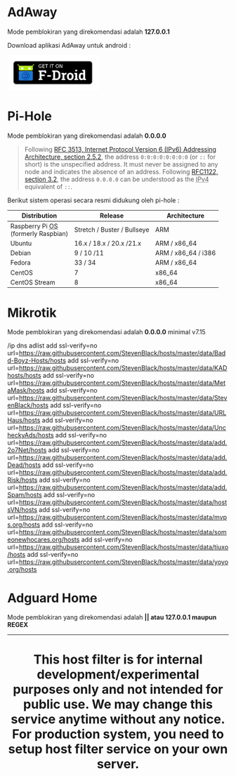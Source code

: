 
# AdAway
Mode pemblokiran yang direkomendasi adalah <b>127.0.0.1</b>

Download aplikasi AdAway untuk android : 
<p dir="auto"><a href="https://app.adaway.org/adaway.apk" rel="nofollow"><img src="https://raw.githubusercontent.com/AdAway/AdAway/master/Resources/get-it-on-fdroid.png" alt="Get it on official AdAway website" height="80" style="max-width: 100%;"></a>

# Pi-Hole

  Mode pemblokiran yang direkomendasi adalah <b>0.0.0.0</b>
<p><blockquote>Following <a href="https://tools.ietf.org/html/rfc3513#section-2.5.2">RFC 3513, Internet Protocol Version 6 (<abbr title="Internet Protocol version 6 (addresses like 2001:db8::ff00:42:8329)">IPv6</abbr>) Addressing Architecture, section 2.5.2</a>, the address <code>0:0:0:0:0:0:0:0</code> (or <code>::</code> for short) is the unspecified address. It must never be assigned to any node and indicates the absence of an address. Following <a href="https://tools.ietf.org/html/rfc1122#section-3.2">RFC1122, section 3.2</a>, the address <code>0.0.0.0</code> can be understood as the <abbr title="Internet Protocol version 4 (addresses like 192.168.0.1)">IPv4</abbr> equivalent of <code>::</code>.</blockquote></p>
  
Berikut sistem operasi secara resmi didukung oleh pi-hole :

<table>
<thead>
<tr>
<th>Distribution</th>
<th>Release</th>
<th>Architecture</th>
</tr>
</thead>
<tbody>
<tr>
<td>Raspberry Pi <abbr title="Operating system">OS</abbr> <br>(formerly Raspbian)</td>
<td>Stretch / Buster / Bullseye</td>
<td>ARM</td>
</tr>
<tr>
<td>Ubuntu</td>
<td>16.x / 18.x / 20.x /21.x</td>
<td>ARM / x86_64</td>
</tr>
<tr>
<td>Debian</td>
<td>9 / 10 /11</td>
<td>ARM / x86_64 / i386</td>
</tr>
<tr>
<td>Fedora</td>
<td>33 / 34</td>
<td>ARM / x86_64</td>
</tr>
<tr>
<td>CentOS</td>
<td>7</td>
<td>x86_64</td>
</tr>
<tr>
<td>CentOS Stream</td>
<td>8</td>
<td>x86_64</td>
</tr>
</tbody>
</table>

# Mikrotik

  Mode pemblokiran yang direkomendasi adalah <b>0.0.0.0</b> minimal v7.15

/ip dns adlist
add ssl-verify=no url=https://raw.githubusercontent.com/StevenBlack/hosts/master/data/Badd-Boyz-Hosts/hosts
add ssl-verify=no url=https://raw.githubusercontent.com/StevenBlack/hosts/master/data/KADhosts/hosts
add ssl-verify=no url=https://raw.githubusercontent.com/StevenBlack/hosts/master/data/MetaMask/hosts
add ssl-verify=no url=https://raw.githubusercontent.com/StevenBlack/hosts/master/data/StevenBlack/hosts
add ssl-verify=no url=https://raw.githubusercontent.com/StevenBlack/hosts/master/data/URLHaus/hosts
add ssl-verify=no url=https://raw.githubusercontent.com/StevenBlack/hosts/master/data/UncheckyAds/hosts
add ssl-verify=no url=https://raw.githubusercontent.com/StevenBlack/hosts/master/data/add.2o7Net/hosts
add ssl-verify=no url=https://raw.githubusercontent.com/StevenBlack/hosts/master/data/add.Dead/hosts
add ssl-verify=no url=https://raw.githubusercontent.com/StevenBlack/hosts/master/data/add.Risk/hosts
add ssl-verify=no url=https://raw.githubusercontent.com/StevenBlack/hosts/master/data/add.Spam/hosts
add ssl-verify=no url=https://raw.githubusercontent.com/StevenBlack/hosts/master/data/hostsVN/hosts
add ssl-verify=no url=https://raw.githubusercontent.com/StevenBlack/hosts/master/data/mvps.org/hosts
add ssl-verify=no url=https://raw.githubusercontent.com/StevenBlack/hosts/master/data/someonewhocares.org/hosts
add ssl-verify=no url=https://raw.githubusercontent.com/StevenBlack/hosts/master/data/tiuxo/hosts
add ssl-verify=no url=https://raw.githubusercontent.com/StevenBlack/hosts/master/data/yoyo.org/hosts

# Adguard Home

  Mode pemblokiran yang direkomendasi adalah <b>|| atau 127.0.0.1 maupun REGEX</b>
<hr>
<center><h1>This host filter is for internal development/experimental purposes only and not intended for public use. We may change this service anytime without any notice. For production system, you need to setup host filter service on your own server.</h1></center>
